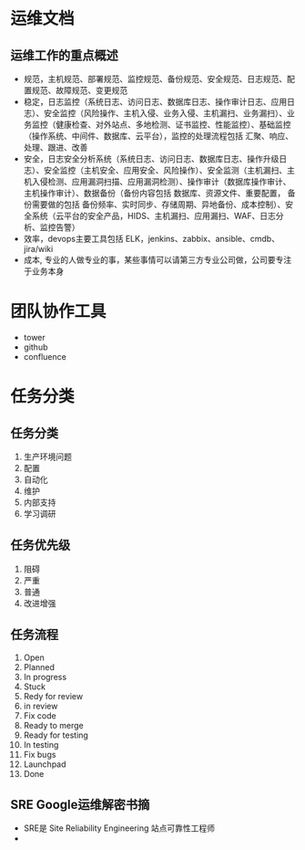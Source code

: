 # 运维文档

## 运维工作的重点概述

* 规范，主机规范、部署规范、监控规范、备份规范、安全规范、日志规范、配置规范、故障规范、变更规范
* 稳定，日志监控（系统日志、访问日志、数据库日志、操作审计日志、应用日志）、安全监控（风险操作、主机入侵、业务入侵、主机漏扫、业务漏扫）、业务监控（健康检查、对外站点、多地检测、证书监控、性能监控）、基础监控（操作系统、中间件、数据库、云平台），监控的处理流程包括 汇聚、响应、处理、跟进、改善
* 安全，日志安全分析系统（系统日志、访问日志、数据库日志、操作升级日志）、安全监控（主机安全、应用安全、风险操作）、安全监测（主机漏扫、主机入侵检测、应用漏洞扫描、应用漏洞检测）、操作审计（数据库操作审计、主机操作审计）、数据备份（备份内容包括 数据库、资源文件、重要配置， 备份需要做的包括 备份频率、实时同步、存储周期、异地备份、成本控制）、安全系统（云平台的安全产品，HIDS、主机漏扫、应用漏扫、WAF、日志分析、监控告警）
* 效率，devops主要工具包括 ELK，jenkins、zabbix、ansible、cmdb、jira/wiki
* 成本, 专业的人做专业的事，某些事情可以请第三方专业公司做，公司要专注于业务本身


# 团队协作工具
* tower
* github
* confluence

# 任务分类
## 任务分类
1. 生产环境问题
2. 配置
3. 自动化
4. 维护
5. 内部支持
6. 学习调研
## 任务优先级
1. 阻碍
2. 严重
3. 普通
4. 改进增强
## 任务流程
1. Open
2. Planned
3. In progress
4. Stuck
5. Redy for review
6. in review
7. Fix code
8. Ready to merge
9. Ready for testing
10. In testing
11. Fix bugs
12. Launchpad
13. Done

## SRE Google运维解密书摘
* SRE是 Site Reliability Engineering 站点可靠性工程师
* 